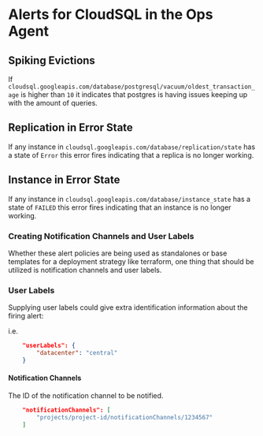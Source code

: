 # Alerts for CloudSQL in the Ops Agent

## Spiking Evictions

If `cloudsql.googleapis.com/database/postgresql/vacuum/oldest_transaction_age` is higher than `10` it indicates that postgres is having issues keeping up with the amount of queries. 

## Replication in Error State

If any instance in `cloudsql.googleapis.com/database/replication/state` has a state of `Error` this error fires indicating that a replica is no longer working.

## Instance in Error State

If any instance in `cloudsql.googleapis.com/database/instance_state` has a state of `FAILED` this error fires indicating that an instance is no longer working.

### Creating Notification Channels and User Labels

Whether these alert policies are being used as standalones or base templates for a deployment strategy like terraform, one thing that should be utilized is notification channels and user labels.

### User Labels

Supplying user labels could give extra identification information about the firing alert:

i.e.

```json
    "userLabels": {
        "datacenter": "central"
    }
```

#### Notification Channels

The ID of the notification channel to be notified.

```json
    "notificationChannels": [
        "projects/project-id/notificationChannels/1234567"
    ]
```
